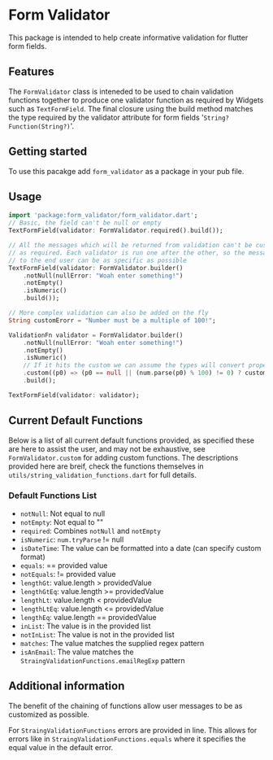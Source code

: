 # Form Validator

This package is intended to help create informative validation for flutter
form fields.

## Features

The `FormValidator` class is inteneded to be used to chain validation
functions together to produce one validator function as required by Widgets
such as `TextFormField`. The final closure using the build method matches
the type required by the validator attribute for form fields '`String? Function(String?)`'.

## Getting started

To use this pacakge add `form_validator` as a package in your pub file.

## Usage


```dart
import 'package:form_validator/form_validator.dart';
// Basic, the field can't be null or empty
TextFormField(validator: FormValidator.required().build());

// All the messages which will be returned from validation can't be customised
// as required. Each validator is run one after the other, so the message
// to the end user can be as specific as possible
TextFormField(validator: FormValidator.builder()
    .notNull(nullError: "Woah enter something!")
    .notEmpty()
    .isNumeric()
    .build());

// More complex validation can also be added on the fly
String customErorr = "Number must be a multiple of 100!";

ValidationFn validator = FormValidator.builder()
    .notNull(nullError: "Woah enter something!")
    .notEmpty()
    .isNumeric()
    // If it hits the custom we can assume the types will convert properly
    .custom((p0) => (p0 == null || (num.parse(p0) % 100) != 0) ? customErorr : null)
    .build();

TextFormField(validator: validator);
```

## Current Default Functions
Below is a list of all current default functions provided, as specified these
are here to assist the user, and may not be exhaustive, see `FormValidator.custom`
for adding custom functions. The descriptions provided here are breif, check the
functions themselves in `utils/string_validation_functions.dart` for full details.

### Default Functions List
 - `notNull`: Not equal to null
 - `notEmpty`: Not equal to ""
 - `required`: Combines `notNull` and `notEmpty`
 - `isNumeric`: `num.tryParse` != null
 - `isDateTime`: The value can be formatted into a date (can specify custom format)
 - `equals`: == provided value
 - `notEquals`: != provided value
 - `lengthGt`: value.length > providedValue
 - `lengthGtEq`: value.length >= providedValue
 - `lengthLt`: value.length < providedValue
 - `lengthLtEq`: value.length <= providedValue
 - `lengthEq`: value.length == providedValue
 - `inList`: The value is in the provided list
 - `notInList`: The value is not in the provided list
 - `matches`: The value matches the supplied regex pattern
 - `isAnEmail`: The value matches the `StraingValidationFunctions.emailRegExp` pattern
## Additional information

The benefit of the chaining of functions allow user messages to be as customized
as possible.

For `StraingValidationFunctions` errors are provided in line. This allows for
errors like in `StraingValidationFunctions.equals` where it specifies the equal
value in the default error.